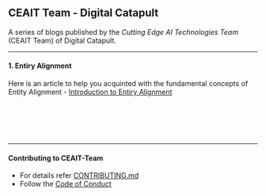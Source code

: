 ## CEAIT Team - Digital Catapult

A series of blogs published by the *Cutting Edge AI Technologies Team* (CEAIT Team) of Digital Catapult.

---
#### 1. Entiry Alignment
Here is an article to help you acquinted with the fundamental concepts of Entity Alignment -
[Introduction to Entiry Alignment](Entity_Alignment-v1.0.md)



<br>
<br>
<br>
<br>

---
<!-- -->
#### Contributing to CEAIT-Team
* For details refer [CONTRIBUTING.md](CONTRIBUTING.md)
* Follow the [Code of Conduct](CODE_OF_CONDUCT.md)
<!--  -->
